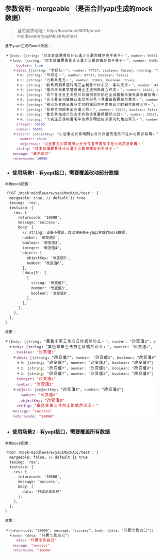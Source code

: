 ## 参数说明 - mergeable （是否合并yapi生成的mock数据）

>当前请求地址：http://localhost:6601/mock-middleware/yapiMockApi/test

`基于yapi生成的mock数据：`

![mainImg](./img.png)

- ### 使用场景1 - 有yapi接口，需要覆盖改动部分数据

[comment]: <> ([示例1]&#40;http://localhost:6601/mocker/example/?type=2&#41;)

`本地mock配置：`

```
'POST /mock-middleware/yapiMockApi/test': {
  mergeable: true, // default is true
  tesing: 'res',
  testcase: {
    res: {
      returncode: '10000',
      message: 'success',
      body: {
        // string: 该值不覆盖，自动使用基于yapi生成的mock数据,
        number: '改变值2',
        boolean: '改变值3',
        integer: '改变值4',
        object: {
          objectKey: '改变值5',
          number: '改变值6',
        },
        'data|3': [
          {
            string: '改变值7',
            number: '改变值8',
            boolean: '改变值9',
          },
        ],
      },
    },
  },
}
```

`效果：`

![img_1.png](./img_1.png)


- ### 使用场景2 - 有yapi接口，需要覆盖所有数据

[comment]: <> ([示例2]&#40;http://localhost:6601/mocker/example/?type=3&#41;)

`本地mock配置：`

```
'POST /mock-middleware/yapiMockApi/test': {
  mergeable: false, // default is true
  tesing: 'res',
  testcase: {
    res: {
      returncode: '10000',
      message: 'success',
      body: {
        data: '只展示我自己'
      },
    },
  },
}
```

`效果：`

![img_2.png](./img_2.png)
